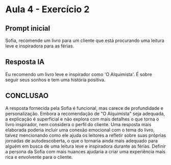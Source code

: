 # Aula 4 - Exercício 2


## Prompt inicial 

Sofia, recomende um livro para um cliente que está procurando uma leitura leve e inspiradora para as férias.


## Resposta IA

Eu recomendo um livro leve e inspirador como 'O Alquimista'. É sobre seguir seus sonhos e tem uma história positiva.

## CONCLUSAO

A resposta fornecida pela Sofia é funcional, mas carece de profundidade e personalização. Embora a recomendação de "O Alquimista" seja adequada, a explicação é superficial e não explora com mais detalhes o que torna o livro inspirador, nem considera o perfil do cliente. Uma resposta mais elaborada poderia incluir uma conexão emocional com o tema do livro, talvez mencionando como ele ajuda os leitores a refletir sobre suas próprias jornadas de autodescoberta, o que o tornaria ainda mais adequado para alguém em busca de uma leitura leve e inspiradora durante as férias. Definir a persona da Sofia com mais nuances ajudaria a criar uma experiência mais rica e envolvente para o cliente.

